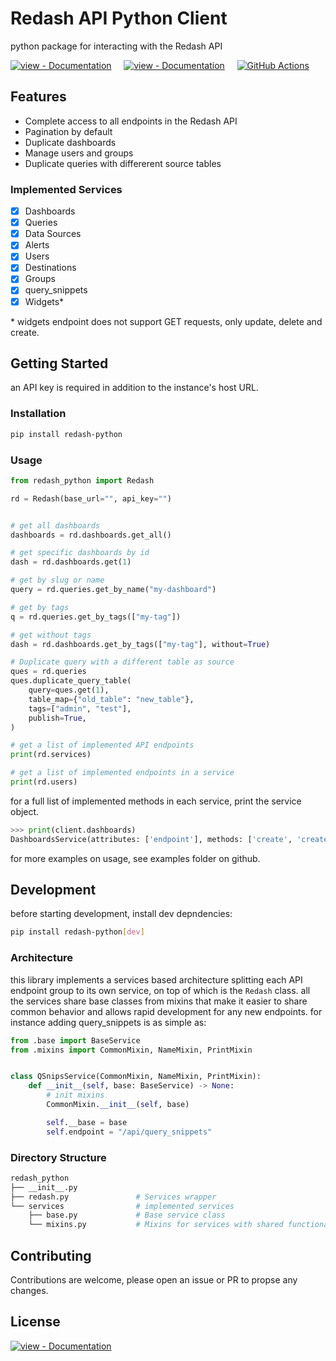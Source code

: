 # Redash API Python Client

python package for interacting with the Redash API

[![view - Documentation](https://img.shields.io/badge/PyPi-0.3.21-blue?style=for-the-badge)](https://pypi.org/project/redash-python "view package on PyPi")
&nbsp;&nbsp;&nbsp;
[![view - Documentation](https://img.shields.io/badge/view-Documentation-blue?style=for-the-badge)](https://redash.blacksuan19.dev/ "go to documentation")
&nbsp;&nbsp;&nbsp;
[![GitHub Actions](https://img.shields.io/badge/github%20actions-%232671E5.svg?style=for-the-badge&logo=githubactions&logoColor=white)](# "Build with github actions")

## Features

- Complete access to all endpoints in the Redash API
- Pagination by default
- Duplicate dashboards
- Manage users and groups
- Duplicate queries with differerent source tables

### Implemented Services

- [x] Dashboards
- [x] Queries
- [x] Data Sources
- [x] Alerts
- [x] Users
- [x] Destinations
- [x] Groups
- [x] query_snippets
- [x] Widgets\*

\* widgets endpoint does not support GET requests, only update, delete and
create.

## Getting Started

an API key is required in addition to the instance's host URL.

### Installation

```bash
pip install redash-python
```

### Usage

```python
from redash_python import Redash

rd = Redash(base_url="", api_key="")


# get all dashboards
dashboards = rd.dashboards.get_all()

# get specific dashboards by id
dash = rd.dashboards.get(1)

# get by slug or name
query = rd.queries.get_by_name("my-dashboard")

# get by tags
q = rd.queries.get_by_tags(["my-tag"])

# get without tags
dash = rd.dashboards.get_by_tags(["my-tag"], without=True)

# Duplicate query with a different table as source
ques = rd.queries
ques.duplicate_query_table(
    query=ques.get(1),
    table_map={"old_table": "new_table"},
    tags=["admin", "test"],
    publish=True,
)

# get a list of implemented API endpoints
print(rd.services)

# get a list of implemented endpoints in a service
print(rd.users)
```

for a full list of implemented methods in each service, print the service
object.

```python
>>> print(client.dashboards)
DashboardsService(attributes: ['endpoint'], methods: ['create', 'create_widget', 'delete', 'duplicate', 'exists', 'favorite', 'favorited', 'get', 'get_all', 'get_by_name', 'get_by_tags', 'get_id', 'get_slug', 'paginate', 'publish', 'refresh', 'share', 'unfavorite', 'unpublish', 'update'])
```

for more examples on usage, see examples folder on github.

## Development

before starting development, install dev depndencies:

```bash
pip install redash-python[dev]
```

### Architecture

this library implements a services based architecture splitting each API
endpoint group to its own service, on top of which is the `Redash` class. all
the services share base classes from mixins that make it easier to share common
behavior and allows rapid development for any new endpoints. for instance adding
query_snippets is as simple as:

```python
from .base import BaseService
from .mixins import CommonMixin, NameMixin, PrintMixin


class QSnipsService(CommonMixin, NameMixin, PrintMixin):
    def __init__(self, base: BaseService) -> None:
        # init mixins
        CommonMixin.__init__(self, base)

        self.__base = base
        self.endpoint = "/api/query_snippets"
```

### Directory Structure

```bash
redash_python
├── __init__.py
├── redash.py               # Services wrapper
└── services                # implemented services
    ├── base.py             # Base service class
    └── mixins.py           # Mixins for services with shared functionality
```

## Contributing

Contributions are welcome, please open an issue or PR to propse any changes.

## License

[![view - Documentation](https://img.shields.io/badge/License-BSD%202%20Clause-green?style=for-the-badge)](https://github.com/Blacksuan19/redash-python/blob/master/LICENSE "View License")
